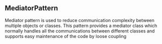 ## MediatorPattern

Mediator pattern is used to reduce communication complexity between multiple objects or classes. This pattern provides a mediator class which normally handles all the communications between different classes and supports easy maintenance of the code by loose coupling
